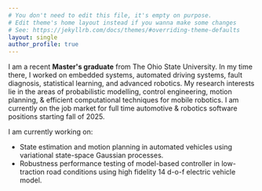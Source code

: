 ```yaml
---
# You don't need to edit this file, it's empty on purpose.
# Edit theme's home layout instead if you wanna make some changes
# See: https://jekyllrb.com/docs/themes/#overriding-theme-defaults
layout: single
author_profile: true
---
```


I am a recent **Master's graduate** from The Ohio State University. In my time there, I worked on embedded systems, automated driving systems, fault diagnosis, statistical learning, and advanced robotics. My research interests lie in the areas of probabilistic modelling, control engineering, motion planning, & efficient computational techniques for mobile robotics. I am currently on the job market for full time automotive & robotics software positions starting fall of 2025.

I am currently working on:
- State estimation and motion planning in automated vehicles using variational state-space Gaussian processes.
- Robustness performance testing of model-based controller in low-traction road conditions using high fidelity 14 d-o-f electric vehicle model.
